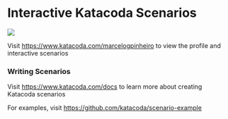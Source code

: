 # Interactive Katacoda Scenarios

[![](http://shields.katacoda.com/katacoda/marcelogpinheiro/count.svg)](https://www.katacoda.com/marcelogpinheiro "Get your profile on Katacoda.com")

Visit https://www.katacoda.com/marcelogpinheiro to view the profile and interactive scenarios

### Writing Scenarios
Visit https://www.katacoda.com/docs to learn more about creating Katacoda scenarios

For examples, visit https://github.com/katacoda/scenario-example
